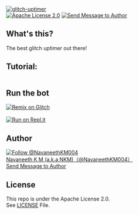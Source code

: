 [![glitch-uptimer](https://github-readme-stats.vercel.app/api/pin/?username=navaneethkm004&repo=glitch-uptimer&theme=dark)](https://github.com/navaneethkm004/glitch-uptimer)<br/>
[![Apache License 2.0](https://img.shields.io/badge/License-Apache%202.0-blue.svg?maxAge=3600, "License")](https://github.com/navaneethkm004/glitch-uptimer/blob/master/LICENSE) [![Send Message to Author](https://img.shields.io/static/v1?style=flat&logo=twitter&label=Message&color=1da1f2&link=https%3A%2F%2Ftwitter.com%2Fmessages%2Fcompose%3Frecipient_id%714816987336089600&link=https%3A%2F%2Ftwitter.com%2Fmessages%2Fcompose%3Frecipient_id%714816987336089600&message=%40NavaneethKM004&maxAge=3600, "Send Message to Author")](https://twitter.com/messages/compose?recipient_id=714816987336089600)<br>

## What's this?
The best glitch uptimer out there!

## Tutorial:

[<img src="">]()

## Run the bot

[![Remix on Glitch](https://cdn.glitch.com/2703baf2-b643-4da7-ab91-7ee2a2d00b5b%2Fremix-button.svg)](https://glitch.com/edit/#!/import/github/navaneethkm004/glitch-uptimer)<br><br>
[![Run on Repl.it](https://repl.it/badge/github/navaneethkm004/glitch-uptimer)](https://repl.it/github/navaneethkm004/glitch-uptimer)

## Author

[![Follow @NavaneethKM004](https://img.shields.io/twitter/follow/NavaneethKM004?label=Follow&style=social&maxAge=3600, "Follow")](https://twitter.com/intent/follow?screen_name=NavaneethKM004)<br>
[Navaneeth K M (a.k.a NKM)（@NavaneethKM004）](https://twitter.com/NavaneethKM004)<br>
[Send Message to Author](https://twitter.com/messages/compose?recipient_id=714816987336089600)

## License

This repo is under the Apache License 2.0.<br>
See [LICENSE](https://github.com/navaneethkm004/glitch-uptimer/blob/master/LICENSE) File.
